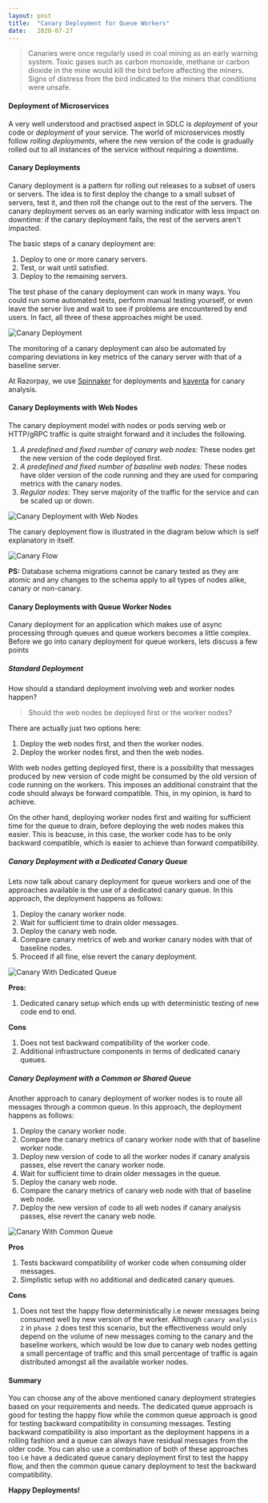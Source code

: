 ```yaml
---
layout: post
title:  "Canary Deployment for Queue Workers"
date:   2020-07-27
---
```


>Canaries were once regularly used in coal mining as an early warning system. Toxic gases such as carbon monoxide, methane or carbon dioxide in the mine would kill the bird before affecting the miners. Signs of distress from the bird indicated to the miners that conditions were unsafe.

#### Deployment of Microservices
A very well understood and practised aspect in SDLC is *deployment* of your code or *deployment* of your service. The world of microservices mostly follow *rolling deployments*, where the new version of the code is gradually rolled out to all instances of the service without requiring a downtime.

#### Canary Deployments
Canary deployment is a pattern for rolling out releases to a subset of users or servers. The idea is to first deploy the change to a small subset of servers, test it, and then roll the change out to the rest of the servers. The canary deployment serves as an early warning indicator with less impact on downtime: if the canary deployment fails, the rest of the servers aren't impacted.

The basic steps of a canary deployment are:

1. Deploy to one or more canary servers.
2. Test, or wait until satisfied.
3. Deploy to the remaining servers.
 
The test phase of the canary deployment can work in many ways. You could run some automated tests, perform manual testing yourself, or even leave the server live and wait to see if problems are encountered by end users. In fact, all three of these approaches might be used. 

![Canary Deployment](https://user-images.githubusercontent.com/12811812/88699453-fbb21000-d124-11ea-9fa1-2ba02320b4c5.png)

The monitoring of a canary deployment can also be automated by comparing deviations in key metrics of the canary server with that of a baseline server. 

At Razorpay, we use [Spinnaker](https://spinnaker.io/) for deployments and [kayenta](https://github.com/spinnaker/kayenta) for canary analysis.

#### Canary Deployments with Web Nodes
The canary deployment model with nodes or pods serving web or HTTP/gRPC traffic is quite straight forward and it includes the following.
1. *A predefined and fixed number of canary web nodes:* These nodes get the new version of the code deployed first.
2. *A predefined and fixed number of baseline web nodes:* These nodes have older version of the code running and they are used for comparing metrics with the canary nodes.
3. *Regular nodes:* They serve majority of the traffic for the service and can be scaled up or down.

![Canary Deployment with Web Nodes](https://user-images.githubusercontent.com/12811812/88699474-040a4b00-d125-11ea-944b-32480bcb66fd.png)

The canary deployment flow is illustrated in the diagram below which is self explanatory in itself.

![Canary Flow](https://user-images.githubusercontent.com/12811812/88704385-a0375080-d12b-11ea-9c52-67d3bb1f4c24.png)

**PS:** Database schema migrations cannot be canary tested as they are atomic and any changes to the schema apply to all types of nodes alike, canary or non-canary.

#### Canary Deployments with Queue Worker Nodes
Canary deployment for an application which makes use of async processing through queues and queue workers becomes a little complex. Before we go into canary deployment for queue workers, lets discuss a few points

##### Standard Deployment
How should a standard deployment involving web and worker nodes happen?

> Should the web nodes be deployed first or the worker nodes?

There are actually just two options here:
1. Deploy the web nodes first, and then the worker nodes.
2. Deploy the worker nodes first, and then the web nodes.

With web nodes getting deployed first, there is a possibility that messages produced by new version of code might be consumed by the old version of code running on the workers. This imposes an additional constraint that the code should always be forward compatible. This, in my opinion, is hard to achieve.

On the other hand, deploying worker nodes first and waiting for sufficient time for the queue to drain, before deploying the web nodes makes this easier. This is beacuse, in this case, the worker code has to be only backward compatible, which is easier to achieve than forward compatibility. 

##### Canary Deployment with a Dedicated Canary Queue
Lets now talk about canary deployment for queue workers and one of the approaches available is the use of a dedicated canary queue. In this approach, the deployment happens as follows:
1. Deploy the canary worker node.
2. Wait for sufficient time to drain older messages.
3. Deploy the canary web node.
4. Compare canary metrics of web and worker canary nodes with that of baseline nodes.
5. Proceed if all fine, else revert the canary deployment.

![Canary With Dedicated Queue](https://user-images.githubusercontent.com/12811812/88710899-ec3ac300-d134-11ea-9ad6-d78e68e42aca.png)

**Pros:**
1. Dedicated canary setup which ends up with deterministic testing of new code end to end.

**Cons**
1. Does not test backward compatibility of the worker code.
2. Additional infrastructure components in terms of dedicated canary queues.

##### Canary Deployment with a Common or Shared Queue
Another approach to canary deployment of worker nodes is to route all messages through a common queue. In this approach, the deployment happens as follows:
1. Deploy the canary worker node.
2. Compare the canary metrics of canary worker node with that of baseline worker node.
3. Deploy new version of code to all the worker nodes if canary analysis passes, else revert the canary worker node.
4. Wait for sufficient time to drain older messages in the queue.
5. Deploy the canary web node.
6. Compare the canary metrics of canary web node with that of baseline web node.
7. Deploy the new version of code to all web nodes if canary analysis passes, else revert the canary web node.

![Canary With Common Queue](https://user-images.githubusercontent.com/12811812/88714211-15aa1d80-d13a-11ea-9a39-2ef39c61e997.png)

**Pros**
1. Tests backward compatibility of worker code when consuming older messages.
2. Simplistic setup with no additional and dedicated canary queues.

**Cons**
1. Does not test the happy flow deterministically i.e newer messages being consumed well by new version of the worker. Although `canary analysis 2` in `phase 2` does test this scenario, but the effectiveness would only depend on the volume of new messages coming to the canary and the baseline workers, which would be low due to canary web nodes getting a small percentage of traffic and this small percentage of traffic is again distributed amongst all the available worker nodes.

#### Summary
You can choose any of the above mentioned canary deployment strategies based on your requirements and needs. The dedicated queue approach is good for testing the happy flow while the common queue approach is good for testing backward compatibility in consuming messages. Testing backward compatibility is also important as the deployment happens in a rolling fashion and a queue can always have residual messages from the older code.
You can also use a combination of both of these approaches too i.e have a dedicated queue canary deployment first to test the happy flow, and then the common queue canary deployment to test the backward compatibility.

**Happy Deployments!**








